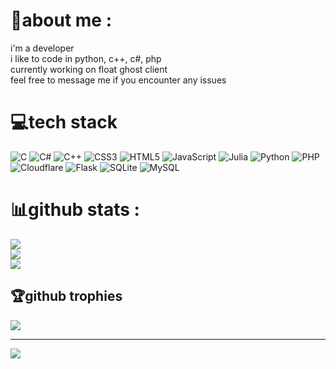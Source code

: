 # 💫about me :
i'm a developer  
i like to code in python, c++, c#, php  
currently working on float ghost client  
feel free to message me if you encounter any issues  

# 💻tech stack
![C](https://img.shields.io/badge/c-%2300599C.svg?style=flat-square&logo=c&logoColor=white) ![C#](https://img.shields.io/badge/c%23-%23239120.svg?style=flat-square&logo=c-sharp&logoColor=white) ![C++](https://img.shields.io/badge/c++-%2300599C.svg?style=flat-square&logo=c%2B%2B&logoColor=white) ![CSS3](https://img.shields.io/badge/css3-%231572B6.svg?style=flat-square&logo=css3&logoColor=white) ![HTML5](https://img.shields.io/badge/html5-%23E34F26.svg?style=flat-square&logo=html5&logoColor=white) ![JavaScript](https://img.shields.io/badge/javascript-%23323330.svg?style=flat-square&logo=javascript&logoColor=%23F7DF1E) 	![Julia](https://img.shields.io/badge/-Julia-9558B2?style=flat-square&logo=julia&logoColor=white) ![Python](https://img.shields.io/badge/python-3670A0?style=flat-square&logo=python&logoColor=ffdd54) ![PHP](https://img.shields.io/badge/php-%23777BB4.svg?style=flat-square&logo=php&logoColor=white) ![Cloudflare](https://img.shields.io/badge/cloudflare-F38020?style=flat-square&logo=Cloudflare&logoColor=white) ![Flask](https://img.shields.io/badge/flask-%23000.svg?style=flat-square&logo=flask&logoColor=white) ![SQLite](https://img.shields.io/badge/sqlite-%2307405e.svg?style=flat-square&logo=sqlite&logoColor=white) ![MySQL](https://img.shields.io/badge/mysql-%2300f.svg?style=flat-square&logo=mysql&logoColor=white)
# 📊github stats :
![](https://github-readme-stats.vercel.app/api?username=excepts&theme=radical&hide_border=true&include_all_commits=true&count_private=false)<br/>
![](https://github-readme-streak-stats.herokuapp.com/?user=excepts&theme=radical&hide_border=true)<br/>
![](https://github-readme-stats.vercel.app/api/top-langs/?username=excepts&theme=radical&hide_border=true&include_all_commits=true&count_private=false&layout=compact)

## 🏆github trophies
![](https://github-profile-trophy.vercel.app/?username=excepts&theme=radical&no-frame=true&no-bg=false&margin-w=4)

---
[![](https://visitcount.itsvg.in/api?id=excepts&icon=2&color=1)](https://visitcount.itsvg.in)

